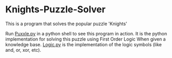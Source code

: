 # Knights-Puzzle-Solver
This is a program that solves the popular puzzle 'Knights'

Run [Puxxle.py]() in a python shell to see this program in action. It is the python implementation for solving this puzzle using First Order Logic When given a knowledge base.
[Logic.py](https://github.com/parijaat007/Knights-Puzzle-Solver/blob/master/logic.py) is the implementation of the logic symbols (like and, or, xor, etc).

